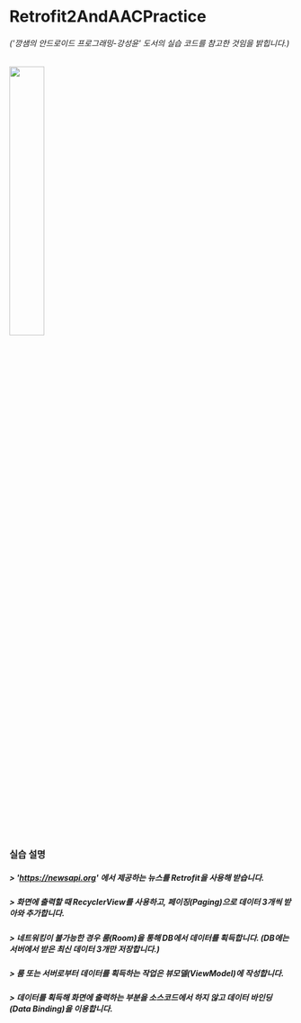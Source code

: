 # Retrofit2AndAACPractice
###### ('깡샘의 안드로이드 프로그래밍-강성윤' 도서의 실습 코드를 참고한 것임을 밝힙니다.)

<img src = "https://user-images.githubusercontent.com/87768226/132446563-71f977e9-2ac9-4dd7-9ef5-9ea26294cd83.PNG" width="35%" height="35%">

### 실습 설명
##### > 'https://newsapi.org' 에서 제공하는 뉴스를 Retrofit을 사용해 받습니다.
##### > 화면에 출력할 때 RecyclerView를 사용하고, 페이징(Paging)으로 데이터 3개씩 받아와 추가합니다.
##### > 네트워킹이 불가능한 경우 룸(Room)을 통해 DB에서 데이터를 획득합니다. (DB에는 서버에서 받은 최신 데이터 3개만 저장합니다.)
##### > 룸 또는 서버로부터 데이터를 획득하는 작업은 뷰모델(ViewModel)에 작성합니다.
##### > 데이터를 획득해 화면에 출력하는 부분을 소스코드에서 하지 않고 데이터 바인딩(Data Binding)을 이용합니다.
